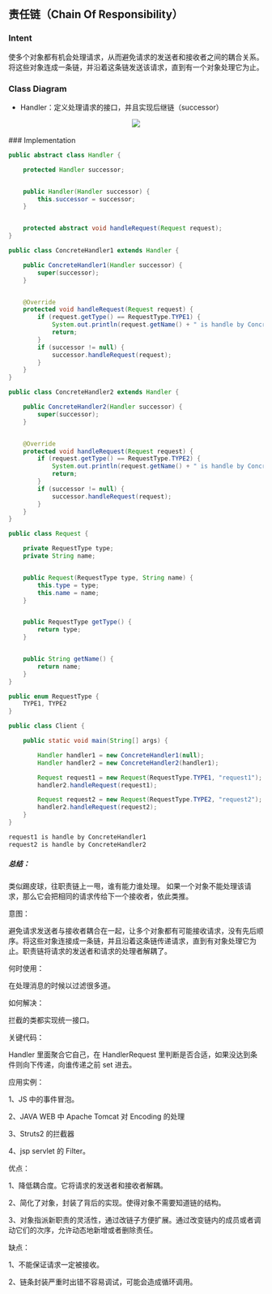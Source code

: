 ## 责任链（Chain Of Responsibility）

### Intent

使多个对象都有机会处理请求，从而避免请求的发送者和接收者之间的耦合关系。将这些对象连成一条链，并沿着这条链发送该请求，直到有一个对象处理它为止。

### Class Diagram

- Handler：定义处理请求的接口，并且实现后继链（successor）

<div align="center"> <img src="https://cs-notes-1256109796.cos.ap-guangzhou.myqcloud.com/ca9f23bf-55a4-47b2-9534-a28e35397988.png"/> </div><br>
### Implementation

```java
public abstract class Handler {

    protected Handler successor;


    public Handler(Handler successor) {
        this.successor = successor;
    }


    protected abstract void handleRequest(Request request);
}
```

```java
public class ConcreteHandler1 extends Handler {

    public ConcreteHandler1(Handler successor) {
        super(successor);
    }


    @Override
    protected void handleRequest(Request request) {
        if (request.getType() == RequestType.TYPE1) {
            System.out.println(request.getName() + " is handle by ConcreteHandler1");
            return;
        }
        if (successor != null) {
            successor.handleRequest(request);
        }
    }
}
```

```java
public class ConcreteHandler2 extends Handler {

    public ConcreteHandler2(Handler successor) {
        super(successor);
    }


    @Override
    protected void handleRequest(Request request) {
        if (request.getType() == RequestType.TYPE2) {
            System.out.println(request.getName() + " is handle by ConcreteHandler2");
            return;
        }
        if (successor != null) {
            successor.handleRequest(request);
        }
    }
}
```

```java
public class Request {

    private RequestType type;
    private String name;


    public Request(RequestType type, String name) {
        this.type = type;
        this.name = name;
    }


    public RequestType getType() {
        return type;
    }


    public String getName() {
        return name;
    }
}

```

```java
public enum RequestType {
    TYPE1, TYPE2
}
```

```java
public class Client {

    public static void main(String[] args) {

        Handler handler1 = new ConcreteHandler1(null);
        Handler handler2 = new ConcreteHandler2(handler1);

        Request request1 = new Request(RequestType.TYPE1, "request1");
        handler2.handleRequest(request1);

        Request request2 = new Request(RequestType.TYPE2, "request2");
        handler2.handleRequest(request2);
    }
}
```

```html
request1 is handle by ConcreteHandler1
request2 is handle by ConcreteHandler2
```



##### 总结：

类似踢皮球，往职责链上一甩，谁有能力谁处理。 如果一个对象不能处理该请求，那么它会把相同的请求传给下一个接收者，依此类推。 





意图：

避免请求发送者与接收者耦合在一起，让多个对象都有可能接收请求，没有先后顺序。将这些对象连接成一条链，并且沿着这条链传递请求，直到有对象处理它为止。职责链将请求的发送者和请求的处理者解耦了。



何时使用：

在处理消息的时候以过滤很多道。

如何解决：

拦截的类都实现统一接口。

关键代码：

Handler 里面聚合它自己，在 HandlerRequest 里判断是否合适，如果没达到条件则向下传递，向谁传递之前 set 进去。

应用实例： 

1、JS 中的事件冒泡。 

2、JAVA WEB 中 Apache Tomcat 对 Encoding 的处理

3、Struts2 的拦截器

4、jsp servlet 的 Filter。

优点： 

1、降低耦合度。它将请求的发送者和接收者解耦。

2、简化了对象，封装了背后的实现。使得对象不需要知道链的结构。

3、对象指派新职责的灵活性，通过改链子方便扩展。通过改变链内的成员或者调动它们的次序，允许动态地新增或者删除责任。 

缺点： 

1、不能保证请求一定被接收。 

2、链条封装严重时出错不容易调试，可能会造成循环调用。 

